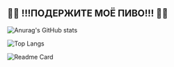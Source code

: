 ## 🍻🍻 !!!ПОДЕРЖИТЕ МОЁ ПИВО!!! 🍻🍻
![Anurag's GitHub stats](https://github-readme-stats.vercel.app/api?username=PivnayaGODZILLA&show_icons=true&theme=maroongold&bg_color=00000000)

![Top Langs](https://github-readme-stats.vercel.app/api/top-langs/?username=PivnayaGODZILLA&layout=compact&theme=maroongold&bg_color=00000000)

![Readme Card](https://github-readme-stats.vercel.app/api/pin/?username=PivnayaGODZILLA&repo=PivnayaGODZILLA&theme=maroongold&show_owner=true&bg_color=00000000)
<!--
**PivnayaGODZILLA/PivnayaGODZILLA** is a ✨ _special_ ✨ repository because its `README.md` (this file) appears on your GitHub profile.

Here are some ideas to get you started:

- 🔭 I’m currently working on ...
- 🌱 I’m currently learning ...
- 👯 I’m looking to collaborate on ...
- 🤔 I’m looking for help with ...
- 💬 Ask me about ...
- 📫 How to reach me: ...
- 😄 Pronouns: ...
- ⚡ Fun fact: ...
-->
